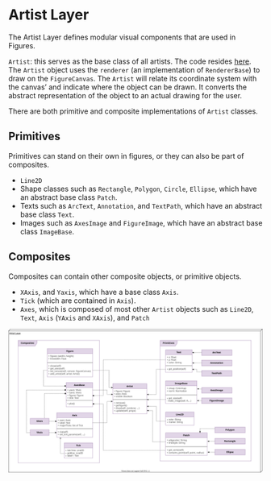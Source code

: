# Artist Layer

The Artist Layer defines modular visual components that are used in Figures.

`Artist`: this serves as the base class of all artists. The code resides [here](https://github.com/matplotlib/matplotlib/blob/master/lib/matplotlib/artist.py). The `Artist` object uses the `renderer` (an implementation of `RendererBase`) to draw on the `FigureCanvas`. The `Artist` will relate its coordinate system with the canvas’ and indicate where the object can be drawn. It converts the abstract representation of the object to an actual drawing for the user. 

There are both primitive and composite implementations of `Artist` classes.

## Primitives

Primitives can stand on their own in figures, or they can also be part of composites.

- `Line2D`
- Shape classes such as `Rectangle`, `Polygon`, `Circle`, `Ellipse`, which have an abstract base class `Patch`.
- Texts such as `ArcText`, `Annotation`, and `TextPath`, which have an abstract base class `Text`.
- Images such as `AxesImage` and `FigureImage`, which have an abstract base class `ImageBase`.

## Composites

Composites can contain other composite objects, or primitive objects.

- `XAxis`, and `Yaxis`, which have a base class `Axis`. 
- `Tick` (which are contained in `Axis`). 
- `Axes`, which is composed of most other `Artist` objects such as `Line2D`, `Text`, `Axis` (`YAxis` and `XAxis`), and `Patch`

![Drag Racing](./img/UML_Artist_Layer.svg)

